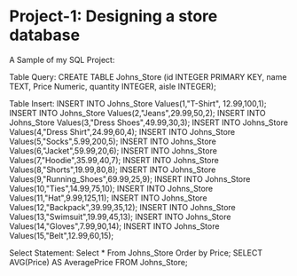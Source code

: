 # Project-1: Designing a store database 
A Sample of my SQL Project: 

Table Query:
CREATE TABLE Johns_Store (id INTEGER PRIMARY KEY, name TEXT, 
Price Numeric, quantity INTEGER, aisle INTEGER);

Table Insert: 
INSERT INTO Johns_Store Values(1,"T-Shirt", 12.99,100,1);
INSERT INTO Johns_Store Values(2,"Jeans",29.99,50,2);
INSERT INTO Johns_Store Values(3,"Dress Shoes",49.99,30,3);
INSERT INTO Johns_Store Values(4,"Dress Shirt",24.99,60,4);
INSERT INTO Johns_Store Values(5,"Socks",5.99,200,5);
INSERT INTO Johns_Store Values(6,"Jacket",59.99,20,6);
INSERT INTO Johns_Store Values(7,"Hoodie",35.99,40,7);
INSERT INTO Johns_Store Values(8,"Shorts",19.99,80,8);
INSERT INTO Johns_Store Values(9,"Running_Shoes",69.99,25,9);
INSERT INTO Johns_Store Values(10,"Ties",14.99,75,10);
INSERT INTO Johns_Store Values(11,"Hat",9.99,125,11);
INSERT INTO Johns_Store Values(12,"Backpack",39.99,35,12);
INSERT INTO Johns_Store Values(13,"Swimsuit",19.99,45,13);
INSERT INTO Johns_Store Values(14,"Gloves",7.99,90,14);
INSERT INTO Johns_Store Values(15,"Belt",12.99,60,15);

Select Statement: 
Select * From Johns_Store Order by Price; 
SELECT AVG(Price) AS AveragePrice FROM Johns_Store;
